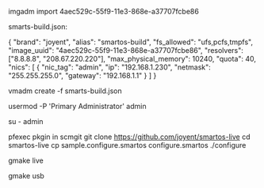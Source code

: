 imgadm import 4aec529c-55f9-11e3-868e-a37707fcbe86

smarts-build.json:

{
  "brand": "joyent",
  "alias": "smartos-build",
  "fs_allowed": "ufs,pcfs,tmpfs",
  "image_uuid": "4aec529c-55f9-11e3-868e-a37707fcbe86",
  "resolvers": ["8.8.8.8", "208.67.220.220"],
  "max_physical_memory": 10240,
  "quota": 40,
  "nics": [
  {
    "nic_tag": "admin",
    "ip": "192.168.1.230",
    "netmask": "255.255.255.0",
    "gateway": "192.168.1.1"
  }
 ]
}

vmadm create -f smarts-build.json

usermod -P 'Primary Administrator' admin

su - admin

pfexec pkgin in scmgit
git clone https://github.com/joyent/smartos-live
cd smartos-live
cp sample.configure.smartos configure.smartos
./configure

gmake live

gmake usb
